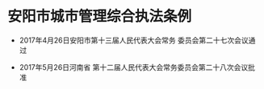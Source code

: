 # 安阳市城市管理综合执法条例

- 2017年4月26日安阳市第十三届人民代表大会常务
  委员会第二十七次会议通过

- 2017年5月26日河南省
  第十二届人民代表大会常务委员会第二十八次会议批准

<!-- INFO END -->
